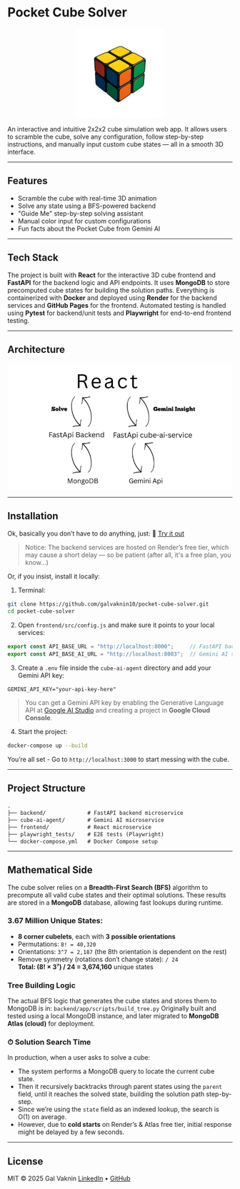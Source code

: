 # Pocket Cube Solver 

<p align="center">
  <img src="pocket-cube.png" alt="Pocket Cube" width="200"/>
</p>

An interactive and intuitive 2x2x2 cube simulation web app.
It allows users to scramble the cube, solve any configuration, follow step-by-step instructions, and manually input custom cube states — all in a smooth 3D interface.

---

## Features

- Scramble the cube with real-time 3D animation
- Solve any state using a BFS-powered backend
- "Guide Me" step-by-step solving assistant
- Manual color input for custom configurations
- Fun facts about the Pocket Cube from Gemini AI

---

## Tech Stack

The project is built with **React** for the interactive 3D cube frontend and **FastAPI** for the backend logic and API endpoints. It uses **MongoDB** to store precomputed cube states for building the solution paths. Everything is containerized with **Docker** and deployed using **Render** for the backend services and **GitHub Pages** for the frontend.
Automated testing is handled using **Pytest** for backend/unit tests and **Playwright** for end-to-end frontend testing.

---

## Architecture

![Architecture](./REACT.png)

---

## Installation

Ok, basically you don’t have to do anything, just: 🔗 [Try it out](https://galvaknin10.github.io/pocket-cube-solver)

> Notice: The backend services are hosted on Render’s free tier, which may cause a short delay — so be patient (after all, it's a free plan, you know...)

Or, if you insist, install it locally:

1. Terminal: 

```bash
git clone https://github.com/galvaknin10/pocket-cube-solver.git
cd pocket-cube-solver
```

2. Open `frontend/src/config.js` and make sure it points to your local services:

```js
export const API_BASE_URL = "http://localhost:8000";     // FastAPI backend
export const API_BASE_AI_URL = "http://localhost:8003";  // Gemini AI service
```

3. Create a `.env` file inside the `cube-ai-agent` directory and add your Gemini API key:

```plaintext 
GEMINI_API_KEY="your-api-key-here"
```

> You can get a Gemini API key by enabling the Generative Language API
at [Google AI Studio](https://aistudio.google.com/apikey) and creating a project in **Google Cloud Console**.

4. Start the project:

```bash
docker-compose up --build
```

You’re all set - Go to `http://localhost:3000` to start messing with the cube.

---

## Project Structure

```plaintext
.
├── backend/             # FastAPI backend microservice
├── cube-ai-agent/       # Gemini AI microservice
├── frontend/            # React microservice
├── playwright_tests/    # E2E tests (Playwright)
└── docker-compose.yml   # Docker Compose setup
```

---

## Mathematical Side

The cube solver relies on a **Breadth-First Search (BFS)** algorithm to precompute all valid cube states and their optimal solutions. These results are stored in a **MongoDB** database, allowing fast lookups during runtime.

### 3.67 Million Unique States:

- **8 corner cubelets**, each with **3 possible orientations**
- Permutations: `8! = 40,320`
- Orientations: `3^7 = 2,187` (the 8th orientation is dependent on the rest)
- Remove symmetry (rotations don’t change state): `/ 24`  
**Total: (8! × 3⁷) / 24 = 3,674,160** unique states

### Tree Building Logic

The actual BFS logic that generates the cube states and stores them to MongoDB is in: `backend/app/scripts/build_tree.py`
Originally built and tested using a local MongoDB instance, and later migrated to **MongoDB Atlas (cloud)** for deployment.

### ⏱ Solution Search Time

In production, when a user asks to solve a cube:

- The system performs a MongoDB query to locate the current cube state.
- Then it recursively backtracks through parent states using the `parent` field, until it reaches the solved state, building the solution path step-by-step.
- Since we’re using the `state` field as an indexed lookup, the search is O(1) on average.
- However, due to **cold starts** on Render’s & Atlas free tier, initial response might be delayed by a few seconds.

---

## License

MIT © 2025 Gal Vaknin
[LinkedIn](https://www.linkedin.com/in/galvaknin10) • [GitHub](https://github.com/galvaknin10)